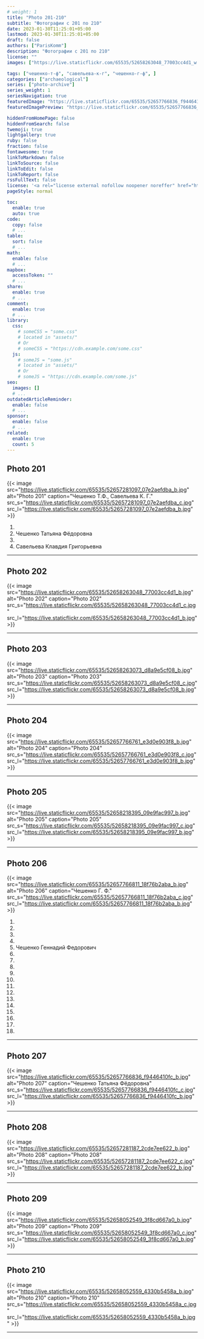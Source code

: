 ```yaml
---
# weight: 1
title: "Photo 201-210"
subtitle: "Фотографии с 201 по 210"
date: 2023-01-30T11:25:01+05:00
lastmod: 2023-01-30T11:25:01+05:00
draft: false
authors: ["ParisKomm"]
description: "Фотографии с 201 по 210"
license: ""
images: ["https://live.staticflickr.com/65535/52658263048_77003cc4d1_w.jpg"] # изображения страниц для Open Graph и Twitter Cards.

tags: ["чешенко-т-ф", "савельева-к-г", "чешенко-г-ф", ]
categories: ["archaeological"]
series: ["photo-archive"]
series_weight: 1
seriesNavigation: true
featuredImage: "https://live.staticflickr.com/65535/52657766836_f9446410fc_b.jpg" # главное изображение для содержимого.
featuredImagePreview: "https://live.staticflickr.com/65535/52657766836_f9446410fc_b.jpg" # изображение для главной страницы.

hiddenFromHomePage: false
hiddenFromSearch: false
twemoji: true
lightgallery: true
ruby: false
fraction: false
fontawesome: true
linkToMarkdown: false
linkToSource: false
linkToEdit: false
linkToReport: false
rssFullText: false
license: '<a rel="license external nofollow noopener noreffer" href="https://creativecommons.org/licenses/by-nc-nd/4.0/" target="_blank">CC BY-NC-ND 4.0</a>'
pageStyle: normal

toc:
  enable: true
  auto: true
code:
  copy: false
  # ...
table:
  sort: false
  # ...
math:
  enable: false
  # ...
mapbox:
  accessToken: ""
  # ...
share:
  enable: true
  # ...
comment:
  enable: true
  # ...
library:
  css:
    # someCSS = "some.css"
    # located in "assets/"
    # Or
    # someCSS = "https://cdn.example.com/some.css"
  js:
    # someJS = "some.js"
    # located in "assets/"
    # Or
    # someJS = "https://cdn.example.com/some.js"
seo:
  images: []
  # ...
outdatedArticleReminder:
  enable: false
  # ...
sponsor:
  enable: false
  # ...
related:
  enable: true
  count: 5
---
```


<!--more-->

## Photo 201

{{< image src="https://live.staticflickr.com/65535/52657281097_07e2aefdba_b.jpg" alt="Photo 201" caption="Чешенко Т.Ф., Савельева К. Г." src_s="https://live.staticflickr.com/65535/52657281097_07e2aefdba_c.jpg" src_l="https://live.staticflickr.com/65535/52657281097_07e2aefdba_b.jpg" >}}

1.
2. Чешенко Татьяна Фёдоровна
3.
4. Савельева Клавдия Григорьевна

***

## Photo 202

{{< image src="https://live.staticflickr.com/65535/52658263048_77003cc4d1_b.jpg" alt="Photo 202" caption="Photo 202" src_s="https://live.staticflickr.com/65535/52658263048_77003cc4d1_c.jpg" src_l="https://live.staticflickr.com/65535/52658263048_77003cc4d1_b.jpg" >}}

***

## Photo 203

{{< image src="https://live.staticflickr.com/65535/52658263073_d8a9e5cf08_b.jpg" alt="Photo 203" caption="Photo 203" src_s="https://live.staticflickr.com/65535/52658263073_d8a9e5cf08_c.jpg" src_l="https://live.staticflickr.com/65535/52658263073_d8a9e5cf08_b.jpg" >}}

***

## Photo 204

{{< image src="https://live.staticflickr.com/65535/52657766761_e3d0e903f8_b.jpg" alt="Photo 204" caption="Photo 204" src_s="https://live.staticflickr.com/65535/52657766761_e3d0e903f8_c.jpg" src_l="https://live.staticflickr.com/65535/52657766761_e3d0e903f8_b.jpg" >}}

***

## Photo 205

{{< image src="https://live.staticflickr.com/65535/52658218395_09e9fac997_b.jpg" alt="Photo 205" caption="Photo 205" src_s="https://live.staticflickr.com/65535/52658218395_09e9fac997_c.jpg" src_l="https://live.staticflickr.com/65535/52658218395_09e9fac997_b.jpg" >}}

***

## Photo 206

{{< image src="https://live.staticflickr.com/65535/52657766811_18f76b2aba_b.jpg" alt="Photo 206" caption="Чешенко Г. Ф." src_s="https://live.staticflickr.com/65535/52657766811_18f76b2aba_c.jpg" src_l="https://live.staticflickr.com/65535/52657766811_18f76b2aba_b.jpg" >}}

1.
2.
3.
4.
5. Чешенко Геннадий Федорович
6.
7.
8.
9.
10.
11.
12.
13.
14.
15.
16.
17.
18.

***

## Photo 207

{{< image src="https://live.staticflickr.com/65535/52657766836_f9446410fc_b.jpg" alt="Photo 207" caption="Чешенко Татьяна Фёдоровна" src_s="https://live.staticflickr.com/65535/52657766836_f9446410fc_c.jpg" src_l="https://live.staticflickr.com/65535/52657766836_f9446410fc_b.jpg" >}}

***

## Photo 208

{{< image src="https://live.staticflickr.com/65535/52657281187_2cde7ee622_b.jpg" alt="Photo 208" caption="Photo 208" src_s="https://live.staticflickr.com/65535/52657281187_2cde7ee622_c.jpg" src_l="https://live.staticflickr.com/65535/52657281187_2cde7ee622_b.jpg" >}}

***

## Photo 209

{{< image src="https://live.staticflickr.com/65535/52658052549_3f8cd667a0_b.jpg" alt="Photo 209" caption="Photo 209" src_s="https://live.staticflickr.com/65535/52658052549_3f8cd667a0_c.jpg" src_l="https://live.staticflickr.com/65535/52658052549_3f8cd667a0_b.jpg" >}}

***

## Photo 210

{{< image src="https://live.staticflickr.com/65535/52658052559_4330b5458a_b.jpg" alt="Photo 210" caption="Photo 210" src_s="https://live.staticflickr.com/65535/52658052559_4330b5458a_c.jpg" src_l="https://live.staticflickr.com/65535/52658052559_4330b5458a_b.jpg" >}}

***
